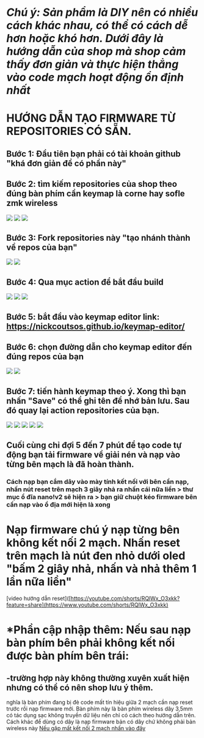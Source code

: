 # *Chú ý: Sản phẩm là DIY nên có nhiều cách khác nhau, có thể có cách dễ hơn hoặc khó hơn. Dưới đây là hướng dẫn của shop mà shop cảm thấy đơn giản và thực hiện thẳng vào code mạch hoạt động ổn định nhất*
# HƯỚNG DẪN TẠO FIRMWARE TỪ REPOSITORIES CÓ SẴN.
## Bước 1: Đầu tiên bạn phải có tài khoản github "khá đơn giản để có phần này"
## Bước 2: tìm kiếm repositories của shop theo đúng bàn phím cần keymap là corne hay sofle zmk wireless
<img src="https://imgur.com/d6s8xe5.jpg">
<img src="https://imgur.com/WOhzvFq.jpg">

<img src="https://imgur.com/A9mqpqd.jpg">

## Bước 3: Fork repositories này "tạo nhánh thành về repos của bạn"

<img src="https://imgur.com/7S8EGNl.jpg">

<img src="https://imgur.com/Ve8TC8g.jpg">

## Bước 4: Qua mục action để bắt đầu build


<img src="https://imgur.com/orJ0TOX.jpg">
<img src="https://imgur.com/UEqkfzH.jpg">
<img src="https://imgur.com/y7C7yjO.jpg">

## Bước 5: bắt đầu vào keymap editor link: https://nickcoutsos.github.io/keymap-editor/
## Bước 6: chọn đường dẫn cho keymap editor đến đúng repos của bạn
<img src="https://imgur.com/yHru4EW.jpg">


<img src="https://imgur.com/6wIjezp.jpg">

## Bước 7: tiến hành keymap theo ý. Xong thì bạn nhấn "Save" có thể ghi tên để nhớ bản lưu. Sau đó quay lại action repositories của bạn. 
<img src="https://imgur.com/AGpivZR.jpg">
<img src="https://imgur.com/j0CJfxT.jpg">
<img src="https://imgur.com/4qNT8wF.jpg">
<img src="https://imgur.com/ZmfIkmQ.jpg">
<img src="https://imgur.com/chbB746.jpg">

## Cuối cùng chỉ đợi 5 đến 7 phút để tạo code tự động bạn tải firmware về giải nén và nạp vào từng bên mạch là đã hoàn thành.

### Cách nạp bạn cắm dây vào mày tính kết nối với bên cần nạp, nhấn nút reset trên mạch 3 giây nhả ra nhấn cái nữa liền > thư mục ổ đĩa nano!v2 sẽ hiện ra > bạn giữ chuột kéo firmware bên cần nạp vào ổ địa mới hiện là xong

# Nạp firmware chú ý nạp từng bên không kết nối 2 mạch. Nhấn reset trên mạch là nút đen nhỏ dưới oled "bấm 2 giây nhả, nhấn và nhả thêm 1 lần nữa liền"
[video hướng dẫn reset]([https://youtube.com/shorts/RQlWx_O3xkk?feature=share](https://www.youtube.com/shorts/RQlWx_O3xkk)

# *Phần cập nhập thêm: Nếu sau nạp bàn phím bên phải không kết nối được bàn phím bên trái:
## -trường hợp này không thường xuyên xuất hiện nhưng có thể có nên shop lưu ý thêm. 
nghĩa là bàn phím đang bị đè code mất tín hiệu giữa 2 mạch cần nạp reset trước rồi nạp firmware mới.
Bàn phím này là bàn phím wireless dây 3,5mm có tác dụng sạc không truyền dữ liệu nên chỉ có cách theo hướng dẫn trên. Cách khác để dùng có dây là nạp firmware bản có dây chứ không phải bản wireless này
[Nếu gặp mất kết nối 2 mạch nhấn vào đây](https://github.com/Hieupham0012/Fix_Eror_connect_L-R_nano_v2)

